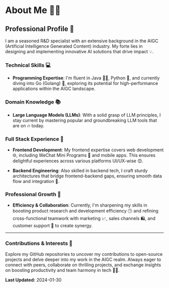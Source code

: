 # About Me 🤖💬

## Professional Profile 🌟
I am a seasoned R&D specialist with an extensive background in the AIGC (Artificial Intelligence Generated Content) industry. My forte lies in designing and implementing innovative AI solutions that drive impact 💡.

### Technical Skills 💻
- **Programming Expertise**: I'm fluent in Java 👩‍💻, Python 🐍, and currently diving into Go (Golang) 🚀, exploring its potential for high-performance applications within the AIGC landscape.

### Domain Knowledge 📚
- **Large Language Models (LLMs)**: With a solid grasp of LLM principles, I stay current by mastering popular and groundbreaking LLM tools that are on 🔥 today.

### Full Stack Experience 💪
- **Frontend Development**: My frontend expertise covers web development 🌐, including WeChat Mini Programs 📱 and mobile apps. This ensures delightful experiences across various platforms UI/UX-wise 😊.

- **Backend Engineering**: Also skilled in backend tech, I craft sturdy architectures that bridge frontend-backend gaps, ensuring smooth data flow and integration 💫.

### Professional Growth 🌱
- **Efficiency & Collaboration**: Currently, I'm sharpening my skills in boosting product research and development efficiency 🕒 and refining cross-functional teamwork with marketing 📈, sales channels 🛍️, and customer support 💬 to create synergy.

---

### Contributions & Interests 🤝
Explore my GitHub repositories to uncover my contributions to open-source projects and delve deeper into my work in the AIGC realm. Always eager to connect with peers, collaborate on thrilling projects, and exchange insights on boosting productivity and team harmony in tech 🤝🌈.

**Last Updated:** 2024-01-30
